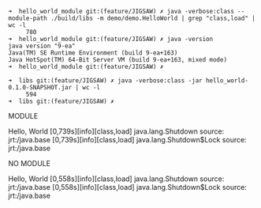 ```
➜  hello_world_module git:(feature/JIGSAW) ✗ java -verbose:class --module-path ./build/libs -m demo/demo.HelloWorld | grep "class,load" | wc -l
     780
➜  hello_world_module git:(feature/JIGSAW) ✗ java -version
java version "9-ea"
Java(TM) SE Runtime Environment (build 9-ea+163)
Java HotSpot(TM) 64-Bit Server VM (build 9-ea+163, mixed mode)
➜  hello_world_module git:(feature/JIGSAW) ✗ 
``` 

```
➜  libs git:(feature/JIGSAW) ✗ java -verbose:class -jar hello_world-0.1.0-SNAPSHOT.jar | wc -l
     594
➜  libs git:(feature/JIGSAW) ✗ 
```

MODULE

Hello, World
[0,739s][info][class,load] java.lang.Shutdown source: jrt:/java.base
[0,739s][info][class,load] java.lang.Shutdown$Lock source: jrt:/java.base

NO MODULE

Hello, World
[0,558s][info][class,load] java.lang.Shutdown source: jrt:/java.base
[0,558s][info][class,load] java.lang.Shutdown$Lock source: jrt:/java.base
